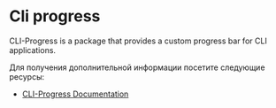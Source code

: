 # Cli progress

CLI-Progress is a package that provides a custom progress bar for CLI applications.

Для получения дополнительной информации посетите следующие ресурсы:

- [CLI-Progress Documentation](https://www.npmjs.com/package/cli-progress)
